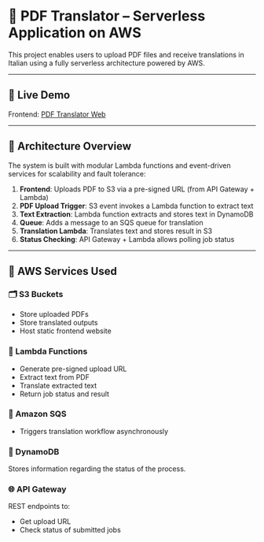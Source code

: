 # 📝 PDF Translator – Serverless Application on AWS

This project enables users to upload PDF files and receive translations in Italian using a fully serverless architecture powered by AWS.

---

## 🚀 Live Demo

Frontend: [PDF Translator Web](https://d1d3fusiyjat60.cloudfront.net/)

---

## 📐 Architecture Overview

The system is built with modular Lambda functions and event-driven services for scalability and fault tolerance:

1. **Frontend**: Uploads PDF to S3 via a pre-signed URL (from API Gateway + Lambda)
2. **PDF Upload Trigger**: S3 event invokes a Lambda function to extract text
3. **Text Extraction**: Lambda function extracts and stores text in DynamoDB
4. **Queue**: Adds a message to an SQS queue for translation
5. **Translation Lambda**: Translates text and stores result in S3
6. **Status Checking**: API Gateway + Lambda allows polling job status

---

## 🧱 AWS Services Used

### 🗂 S3 Buckets
- Store uploaded PDFs
- Store translated outputs
- Host static frontend website

### 🧠 Lambda Functions
- Generate pre-signed upload URL
- Extract text from PDF
- Translate extracted text
- Return job status and result

### 📨 Amazon SQS
- Triggers translation workflow asynchronously

### 📘 DynamoDB
Stores information regarding the status of the process.

### 🌐 API Gateway
REST endpoints to:
- Get upload URL
- Check status of submitted jobs
